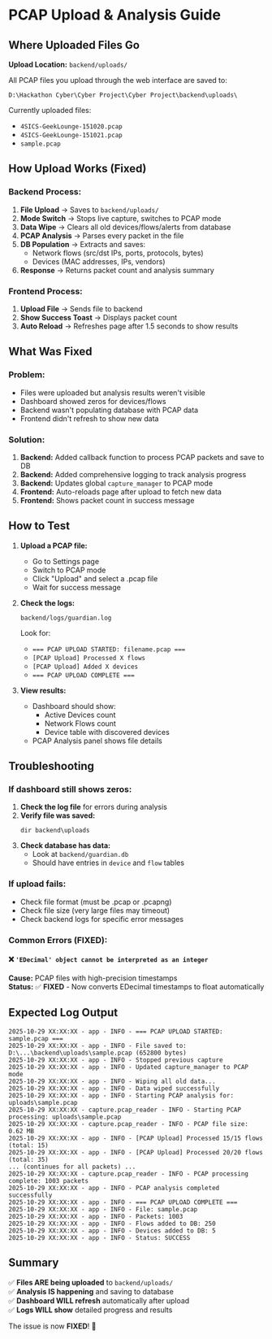 # PCAP Upload & Analysis Guide

## Where Uploaded Files Go

**Upload Location:** `backend/uploads/`

All PCAP files you upload through the web interface are saved to:
```
D:\Hackathon Cyber\Cyber Project\Cyber Project\backend\uploads\
```

Currently uploaded files:
- `4SICS-GeekLounge-151020.pcap`
- `4SICS-GeekLounge-151021.pcap`
- `sample.pcap`

## How Upload Works (Fixed)

### Backend Process:
1. **File Upload** → Saves to `backend/uploads/`
2. **Mode Switch** → Stops live capture, switches to PCAP mode
3. **Data Wipe** → Clears all old devices/flows/alerts from database
4. **PCAP Analysis** → Parses every packet in the file
5. **DB Population** → Extracts and saves:
   - Network flows (src/dst IPs, ports, protocols, bytes)
   - Devices (MAC addresses, IPs, vendors)
6. **Response** → Returns packet count and analysis summary

### Frontend Process:
1. **Upload File** → Sends file to backend
2. **Show Success Toast** → Displays packet count
3. **Auto Reload** → Refreshes page after 1.5 seconds to show results

## What Was Fixed

### Problem:
- Files were uploaded but analysis results weren't visible
- Dashboard showed zeros for devices/flows
- Backend wasn't populating database with PCAP data
- Frontend didn't refresh to show new data

### Solution:
1. **Backend:** Added callback function to process PCAP packets and save to DB
2. **Backend:** Added comprehensive logging to track analysis progress
3. **Backend:** Updates global `capture_manager` to PCAP mode
4. **Frontend:** Auto-reloads page after upload to fetch new data
5. **Frontend:** Shows packet count in success message

## How to Test

1. **Upload a PCAP file:**
   - Go to Settings page
   - Switch to PCAP mode
   - Click "Upload" and select a .pcap file
   - Wait for success message

2. **Check the logs:**
   ```
   backend/logs/guardian.log
   ```
   Look for:
   - `=== PCAP UPLOAD STARTED: filename.pcap ===`
   - `[PCAP Upload] Processed X flows`
   - `[PCAP Upload] Added X devices`
   - `=== PCAP UPLOAD COMPLETE ===`

3. **View results:**
   - Dashboard should show:
     - Active Devices count
     - Network Flows count
     - Device table with discovered devices
   - PCAP Analysis panel shows file details

## Troubleshooting

### If dashboard still shows zeros:

1. **Check the log file** for errors during analysis
2. **Verify file was saved:**
   ```
   dir backend\uploads
   ```
3. **Check database has data:**
   - Look at `backend/guardian.db`
   - Should have entries in `device` and `flow` tables

### If upload fails:

- Check file format (must be .pcap or .pcapng)
- Check file size (very large files may timeout)
- Check backend logs for specific error messages

### Common Errors (FIXED):

#### ❌ `'EDecimal' object cannot be interpreted as an integer`
**Cause:** PCAP files with high-precision timestamps  
**Status:** ✅ **FIXED** - Now converts EDecimal timestamps to float automatically

## Expected Log Output

```
2025-10-29 XX:XX:XX - app - INFO - === PCAP UPLOAD STARTED: sample.pcap ===
2025-10-29 XX:XX:XX - app - INFO - File saved to: D:\...\backend\uploads\sample.pcap (652800 bytes)
2025-10-29 XX:XX:XX - app - INFO - Stopped previous capture
2025-10-29 XX:XX:XX - app - INFO - Updated capture_manager to PCAP mode
2025-10-29 XX:XX:XX - app - INFO - Wiping all old data...
2025-10-29 XX:XX:XX - app - INFO - Data wiped successfully
2025-10-29 XX:XX:XX - app - INFO - Starting PCAP analysis for: uploads\sample.pcap
2025-10-29 XX:XX:XX - capture.pcap_reader - INFO - Starting PCAP processing: uploads\sample.pcap
2025-10-29 XX:XX:XX - capture.pcap_reader - INFO - PCAP file size: 0.62 MB
2025-10-29 XX:XX:XX - app - INFO - [PCAP Upload] Processed 15/15 flows (total: 15)
2025-10-29 XX:XX:XX - app - INFO - [PCAP Upload] Processed 20/20 flows (total: 35)
... (continues for all packets) ...
2025-10-29 XX:XX:XX - capture.pcap_reader - INFO - PCAP processing complete: 1003 packets
2025-10-29 XX:XX:XX - app - INFO - PCAP analysis completed successfully
2025-10-29 XX:XX:XX - app - INFO - === PCAP UPLOAD COMPLETE ===
2025-10-29 XX:XX:XX - app - INFO - File: sample.pcap
2025-10-29 XX:XX:XX - app - INFO - Packets: 1003
2025-10-29 XX:XX:XX - app - INFO - Flows added to DB: 250
2025-10-29 XX:XX:XX - app - INFO - Devices added to DB: 5
2025-10-29 XX:XX:XX - app - INFO - Status: SUCCESS
```

## Summary

✅ **Files ARE being uploaded** to `backend/uploads/`  
✅ **Analysis IS happening** and saving to database  
✅ **Dashboard WILL refresh** automatically after upload  
✅ **Logs WILL show** detailed progress and results  

The issue is now **FIXED**! 🎉

